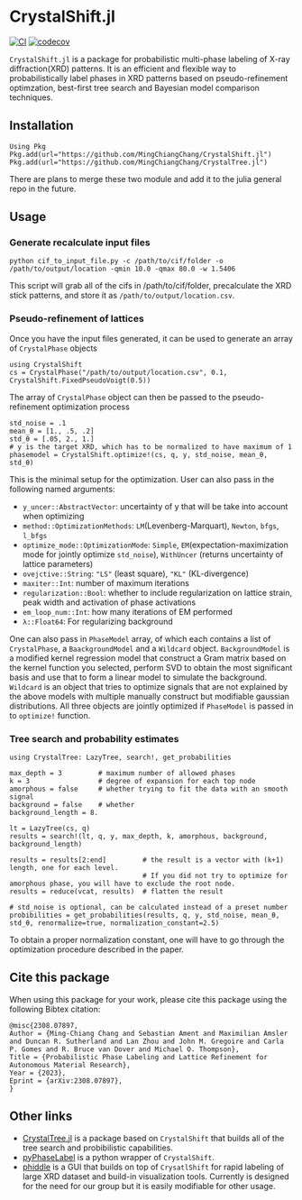 # CrystalShift.jl
[![CI](https://github.com/MingChiangChang/CrystalShift.jl/actions/workflows/CI.yml/badge.svg)](https://github.com/MingChiangChang/CrystalShift.jl/actions/workflows/CI.yml)
[![codecov](https://codecov.io/gh/MingChiangChang/CrystalShift.jl/branch/main/graph/badge.svg?token=3A8XI43H0C)](https://codecov.io/gh/MingChiangChang/CrystalShift.jl)

`CrystalShift.jl` is a package for probabilistic multi-phase labeling of X-ray diffraction(XRD) patterns. It is an efficient and flexible way to probabilistically label phases in XRD patterns based on pseudo-refinement optimzation, best-first tree search and Bayesian model comparison techniques.

## Installation
```
Using Pkg
Pkg.add(url="https://github.com/MingChiangChang/CrystalShift.jl")
Pkg.add(url="https://github.com/MingChiangChang/CrystalTree.jl")
```
There are plans to merge these two module and add it to the julia general repo in the future.

## Usage
### Generate recalculate input files
```
python cif_to_input_file.py -c /path/to/cif/folder -o /path/to/output/location -qmin 10.0 -qmax 80.0 -w 1.5406
```
This script will grab all of the cifs in /path/to/cif/folder, precalculate the XRD stick patterns, and store it as `/path/to/output/location.csv`. 

### Pseudo-refinement of lattices
Once you have the input files generated, it can be used to generate an array of `CrystalPhase` objects
```
using CrystalShift
cs = CrystalPhase("/path/to/output/location.csv", 0.1, CrystalShift.FixedPseudoVoigt(0.5))
```
The array of `CrystalPhase` object can then be passed to the pseudo-refinement optimization process
```
std_noise = .1
mean_θ = [1., .5, .2]
std_θ = [.05, 2., 1.]
# y is the target XRD, which has to be normalized to have maximum of 1
phasemodel = CrystalShift.optimize!(cs, q, y, std_noise, mean_θ, std_θ) 
```
This is the minimal setup for the optimization. User can also pass in the following named arguments:
* `y_uncer::AbstractVector`: uncertainty of y that will be take into account when optimizing
* `method::OptimizationMethods`: `LM`(Levenberg-Marquart), `Newton`, `bfgs`, `l_bfgs`
* `optimize_mode::OptimizationMode`: `Simple`, `EM`(expectation-maximization mode for jointly optimize `std_noise`), `WithUncer` (returns uncertainty of lattice parameters)
* `ovejctive::String`: `"LS"` (least square), `"KL"` (KL-divergence)
* `maxiter::Int`: number of maximum iterations
* `regularization::Bool`: whether to include regularization on lattice strain, peak width and activation of phase activations
* `em_loop_num::Int`: how many iterations of EM performed
* `λ::Float64`: For regularizing background

One can also pass in `PhaseModel` array, of which each contains a list of `CrystalPhase`, a `BaackgroundModel` and a `Wildcard` object.
`BackgroundModel` is a modified kernel regression model that construct a Gram matrix based on the kernel function you selected, perform SVD to obtain the most significant basis and use that to form a linear model to simulate the background.
`Wildcard` is an object that tries to optimize signals that are not explained by the above models with multiple manually construct but modifiable gaussian distributions.
All three objects are jointly optimized if `PhaseModel` is passed in to `optimize!` function.

### Tree search and probability estimates
```
using CrystalTree: LazyTree, search!, get_probabilities

max_depth = 3         # maximum number of allowed phases
k = 3                 # degree of expansion for each top node
amorphous = false     # whether trying to fit the data with an smooth signal
background = false    # whether
background_length = 8.

lt = LazyTree(cs, q)
results = search!(lt, q, y, max_depth, k, amorphous, background, background_length)

results = results[2:end]         # the result is a vector with (k+1) length, one for each level.
                                 # If you did not try to optimize for amorphous phase, you will have to exclude the root node.
results = reduce(vcat, results)  # flatten the result

# std_noise is optional, can be calculated instead of a preset number
probibilities = get_probabilities(results, q, y, std_noise, mean_θ, std_θ, renormalize=true, normalization_constant=2.5)
```
To obtain a proper normalization constant, one will have to go through the optimization procedure described in the paper.

## Cite this package
When using this package for your work, please cite this package using the following Bibtex citation:
```
@misc{2308.07897,
Author = {Ming-Chiang Chang and Sebastian Ament and Maximilian Amsler and Duncan R. Sutherland and Lan Zhou and John M. Gregoire and Carla P. Gomes and R. Bruce van Dover and Michael O. Thompson},
Title = {Probabilistic Phase Labeling and Lattice Refinement for Autonomous Material Research},
Year = {2023},
Eprint = {arXiv:2308.07897},
}
```

## Other links
* [CrystalTree.jl](https://github.com/MingChiangChang/crystaltree.jl) is a package based on `CrystalShift` that builds all of the tree search and probibilistic capabilities.
* [pyPhaseLabel](https://github.com/MingChiangChang/pyPhaseLabel) is a python wrapper of `CrystalShift`.
* [phiddle](https://github.com/MingChiangChang/phiddle) is a GUI that builds on top of `CrysatlShift` for rapid labeling of large XRD dataset and build-in visualization tools.
Currently is designed for the need for our group but it is easily modifiable for other usage.
